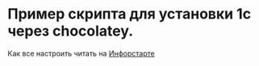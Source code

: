 # Пример скрипта для установки 1с через chocolatey.

Как все настроить читать на [Инфорстарте](https://infostart.ru/public/854486/)
